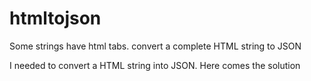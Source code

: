 # htmltojson
Some strings have html tabs. convert a complete HTML string to JSON

I needed to convert a HTML string into JSON. Here comes the solution
